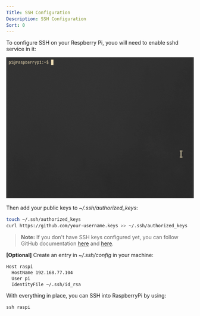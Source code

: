 ```yaml
---
Title: SSH Configuration
Description: SSH Configuration
Sort: 0
---
```


To configure SSH on your Respberry Pi, youo will need to enable sshd service in it:

![Enabling SSH](../images/ssh-enable.gif)

Then add your public keys to _~/.ssh/authorized_keys_:

```sh
touch ~/.ssh/authorized_keys
curl https://github.com/your-username.keys >> ~/.ssh/authorized_keys
```

> **Note:** If you don't have SSH keys configured yet, you can follow GitHub documentation [here](https://docs.github.com/en/authentication/connecting-to-github-with-ssh/generating-a-new-ssh-key-and-adding-it-to-the-ssh-agent) and [here](https://docs.github.com/en/authentication/connecting-to-github-with-ssh/adding-a-new-ssh-key-to-your-github-account).

**[Optional]** Create an entry in _~/.ssh/config_ in your machine:

```
Host raspi
  HostName 192.168.77.104
  User pi
  IdentityFile ~/.ssh/id_rsa
```

With everything in place, you can SSH into RaspberryPi by using:

```
ssh raspi
```
